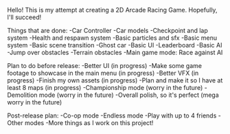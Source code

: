 Hello!
This is my attempt at creating a 2D Arcade Racing Game. Hopefully, I'll succeed!

Things that are done:
-Car Controller
-Car models
-Checkpoint and lap system
-Health and respawn system
-Basic particles and sfx
-Basic menu system
-Basic scene transition
-Ghost car
-Basic UI
-Leaderboard
-Basic AI
-Jump over obstacles
-Terrain obstacles
-Main game mode: Race against AI

Plan to do before release:
-Better UI (in progress)
-Make some game footage to showcase in the main menu (in progress)
-Better VFX (in progress)
-Finish my own assets (in progress)
-Plan and make it so I have at least 8 maps (in progress)
-Championship mode (worry in the future)
-Demolition mode (worry in the future)
-Overall polish, so it's perfect (mega worry in the future)

Post-release plan:
-Co-op mode
-Endless mode
-Play with up to 4 friends
-Other modes
-More things as I work on this project!
